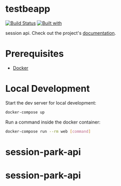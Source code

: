 # testbeapp

[![Build Status](https://travis-ci.org/tomascoelhocruz/testbeapp.svg?branch=master)](https://travis-ci.org/tomascoelhocruz/testbeapp)
[![Built with](https://img.shields.io/badge/Built_with-Cookiecutter_Django_Rest-F7B633.svg)](https://github.com/agconti/cookiecutter-django-rest)

session api. Check out the project's [documentation](http://tomascoelhocruz.github.io/testbeapp/).

# Prerequisites

- [Docker](https://docs.docker.com/docker-for-mac/install/)  

# Local Development

Start the dev server for local development:
```bash
docker-compose up
```

Run a command inside the docker container:

```bash
docker-compose run --rm web [command]
```
# session-park-api
# session-park-api
